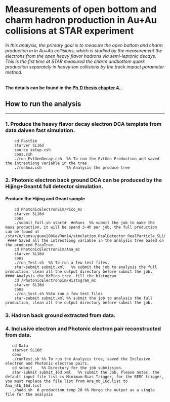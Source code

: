 # Measurements of open bottom and charm hadron production in Au+Au collisions at STAR experiment

###### In this analysis, the primary goal is to measure the open bottom and charm production in in Au+Au collisions, which is studied by the measurement the electrons from the open heavy flavor hadrons via semi-leptonic decays. This is the fist time at STAR measured the charm andbottom quark production separately in heavy-ion collisions by the track impact parameter method.

#### The details can be found in the [Ph.D thesis chapter 4. ](https://drupal.star.bnl.gov/STAR/files/PhDthesis_0.pdf).

## How to run the analysis
---------------------------
### 1. Produce the heavy flavor decay electron DCA template from data daiven fast simulation.
        cd FastSim
        starver SL16d
        source setup.csh
        cons.csh
        ./run_EvtGenDecay.csh  %% To run the EvtGen Production and saved the intrestiong variable in the tree
        ./runAna.csh	       %% Analysis the produce tree      
### 2. Photonic electron back ground DCA can be produced by the Hijing+Geant4 full detector simulation. 
#### Produce the Hijing and Geant sample
        cd PhotonicElectronSim/Pico_mc
        starver SL16d	
        cons
        ./submit_full.sh start#  #nRuns  %% submit the job to make the mass production, it will be spend 3-4h per job, the full production can be found at /star/u/kunsu/auau200GeVRun14/simulation_RealDetector_RealParticle_SL16d_Pixelisation/files_full/* 
     #### Saved all the intrestiong variable in the analysis tree based on the produced PicoTree.
        cd PhotonicElectronSim/Ana_mc
        starver SL16d
        cons  
        ./run_Test.sh  %% To run a few test files.
        star-submit submit.xml	 %% submit the job to analysis the full production, clean all the output directory before submit the job.
    #### Analysis the McPico tree. fill the histogram
        cd /PhotonicElectronSim/Histogram_mc
        starver SL16d
        cons
        ./run_test.sh %%to run a few test files 
        star-submit submit.xml %% submit the job to analysis the full production, clean all the output directory before submit the job.  
 ### 3. Hadron back ground extracted from data.

### 4. Inclusive electron and Photonic electron pair reconstructed from data.
       cd Data
       starver SL16d
       cons	  
       ./runTest.sh %% To run the Analysis tree, saved the Inclusive electron and Photonic electron pairs.
       cd submit    %% Directory for the job submission.
       star-submit submit_16d.xml	%% submit the Job, Please notes, the default input file list is Minimum-Bias Trigger, for the BEMC trigger, you must replace the file list from Ana_mb_16d.list to Ana_htb_16d.list 
       ./hadd.sh  0 production temp 20 %% Merge the output as a single file for the analysis  

